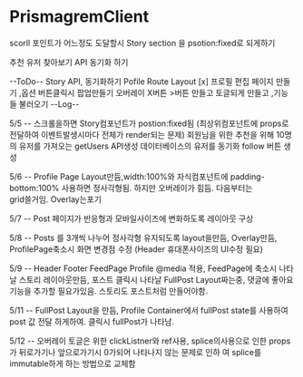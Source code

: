 # PrismagremClient

scorll 포인트가 어느정도 도달할시 Story section 을 psotion:fixed로 되게하기

추천 유저 찾아보기 API 동기화 하기

--ToDo--
Story API, 동기화하기
Pofile Route Layout [x]
프로필 편집 페이지 만들기 ,옵션 버튼클릭시 팝업만들기
오버레이 X버튼 >버튼 만들고 토글되게 만들고 ,기능들 불러오기
--Log--

5/5 -- 스크롤을하면 Story컴포넌트가 postion:fixed됨 (최상위컴포넌트에 props로 전달하여 이벤트발생시마다 전체가 render되는 문제)
회원님을 위한 추천을 위해 10명의 유저를 가져오는 getUsers API생성
데이터베이스의 유저를 동기화 follow 버튼 생성

5/6 -- Profile Page Layout만듬,width:100%와 자식컴포넌트에 padding-bottom:100% 사용하면 정사각형됨. 하지만 오버레이가 힘듬. 다음부터는  
 grid쓸거임. Overlay는포기

5/7 -- Post 페이지가 반응형과 모바일사이즈에 변화하도록 레이아웃 구상

5/8 -- Posts 를 3개씩 나누어 정사각형 유지되도록 layout을만듬, Overlay만듬, ProfilePage축소시 화면 변경점 수정 (Header 휴대폰사이즈의 UI수정 필요)

5/9 -- Header Footer FeedPage Profile @media 적용, FeedPage에 축소시 나타날 스토리 레이아웃만듬, 포스트 클릭시 나타날 FullPost Layout짜는중, 댓글에 좋아요 기능을 추가할 필요가있음. 스토리도 포스트처럼 만들어야함.

5/11 -- FullPost Layout을 만듬, Profile Container에서 fullPost state를 사용하여 post 값 전달 하게하여. 클릭시 fullPost가 나타남.

5/12 -- 오버레이 토글은 위한 clickListner와 ref사용, splice의사용으로 인한 props가 뒤로가기나 앞으로가기시 0가되어 나타나지 않는 문제로 인하
여 splice를 immutable하게 하는 방법으로 교체함
